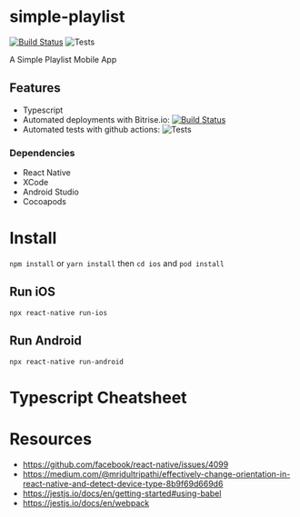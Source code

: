 # simple-playlist

[![Build Status](https://app.bitrise.io/app/b529b99f0b54b8d8/status.svg?token=C-OMMAY6_eRbstZAkgKd5g)](https://app.bitrise.io/app/b529b99f0b54b8d8)
![Tests](https://github.com/josellausas/simple-playlist/workflows/Tests/badge.svg)

A Simple Playlist Mobile App

## Features
- Typescript
- Automated deployments with Bitrise.io: [![Build Status](https://app.bitrise.io/app/b529b99f0b54b8d8/status.svg?token=C-OMMAY6_eRbstZAkgKd5g)](https://app.bitrise.io/app/b529b99f0b54b8d8)
- Automated tests with github actions: ![Tests](https://github.com/josellausas/simple-playlist/workflows/Tests/badge.svg)

### Dependencies
- React Native
- XCode
- Android Studio
- Cocoapods

# Install

`npm install` or `yarn install`
then `cd ios` and `pod install`

## Run iOS
`npx react-native run-ios`

## Run Android
`npx react-native run-android`


# Typescript Cheatsheet

# Resources
- https://github.com/facebook/react-native/issues/4099
- https://medium.com/@mridultripathi/effectively-change-orientation-in-react-native-and-detect-device-type-8b9f69d669d6
- https://jestjs.io/docs/en/getting-started#using-babel
- https://jestjs.io/docs/en/webpack
